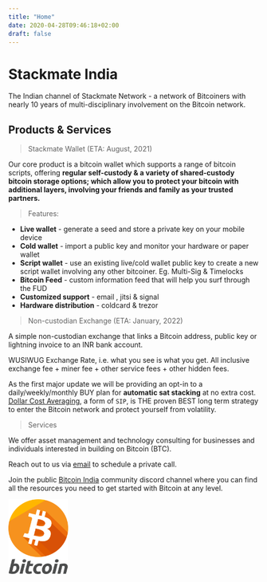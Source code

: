 ```yaml
---
title: "Home"
date: 2020-04-28T09:46:18+02:00
draft: false
---
```


# Stackmate India

The Indian channel of Stackmate Network - a network of Bitcoiners with nearly 10 years of multi-disciplinary involvement on the Bitcoin network. 

## Products & Services

> Stackmate Wallet (ETA: August, 2021)

Our core product is a bitcoin wallet which supports a range of bitcoin scripts, offering <b>regular self-custody & a variety of shared-custody bitcoin storage options; which allow you to protect your bitcoin with additional layers, involving your friends and family as your trusted partners.</b>

> Features:

- <b>Live wallet</b> - generate a seed and store a private key on your mobile device
- <b>Cold wallet</b> - import a public key and monitor your hardware or paper wallet
- <b>Script wallet</b> - use an existing live/cold wallet public key to create a new script wallet involving any other bitcoiner. Eg. Multi-Sig & Timelocks
- <b>Bitcoin Feed</b> - custom information feed that will help you surf through the FUD
- <b>Customized support</b> - email , jitsi & signal
- <b>Hardware distribution</b> - coldcard & trezor

> Non-custodian Exchange (ETA: January, 2022)

A simple non-custodian exchange that links a Bitcoin address, public key or lightning invoice to an INR bank account. 

WUSIWUG Exchange Rate, i.e. what you see is what you get. All inclusive exchange fee + miner fee + other service fees + other hidden fees.

As the first major update we will be providing an opt-in to a daily/weekly/monthly BUY plan for <b>automatic sat stacking</b> at no extra cost. [Dollar Cost Averaging](https://dcabtc.com), a form of `SIP`, is THE proven BEST long term strategy to enter the Bitcoin network and protect yourself from volatility.

> Services

We offer asset management and technology consulting for businesses and individuals interested in building on Bitcoin (BTC). 

Reach out to us via [email](mailto:vm@stackmate.in) to schedule a private call. 

Join the public [Bitcoin India](https://discord.gg/rEW9SBvN) community discord channel where you can find all the resources you need to get started with Bitcoin at any level.

<!-- <style>
.android-badge{
    width: 420px !important;
    height: 150px !important;
}

</style>
<img src="/images/google-play-badge.png" alt="PlayStore" class="android-badge"/> -->

<style>
.bitcoin-badge{
    width: 120px !important;
    height: 150px !important;
}
</style>

<img src="/images/bitcoin.png" alt="Bitcoin" class="bitcoin-badge"/>
